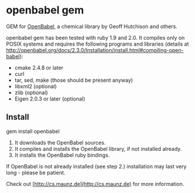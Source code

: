 # openbabel gem

GEM for [OpenBabel](http://openbabel.sf.net), a chemical library by Geoff Hutchison and others.

openbabel gem has been tested with ruby 1.9 and 2.0. It compiles only on POSIX systems and requires the following programs and libraries (details at http://openbabel.org/docs/2.3.0/Installation/install.html#compiling-open-babel):

  * cmake 2.4.8 or later
  * curl
  * tar, sed, make (those should be present anyway)
  * libxml2 (optional)
  * zlib (optional)
  * Eigen 2.0.3 or later (optional)

## Install

gem install openbabel

1. It downloads the OpenBabel sources.
2. It compiles and installs the OpenBabel library, if not installed already. 
3. It installs the OpenBabel ruby bindings.

If OpenBabel is not already installed (see step 2.) installation may last very long - please be patient.

Check out [http://cs.maunz.de](http://cs.maunz.de) for more information.

